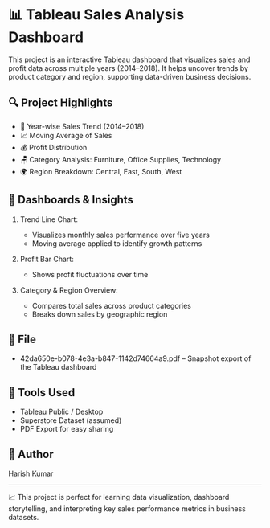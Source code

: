 # 📊 Tableau Sales Analysis Dashboard

This project is an interactive Tableau dashboard that visualizes sales and profit data across multiple years (2014–2018). It helps uncover trends by product category and region, supporting data-driven business decisions.

## 🔍 Project Highlights

- 📆 Year-wise Sales Trend (2014–2018)
- 📈 Moving Average of Sales
- 💰 Profit Distribution
- 🪑 Category Analysis: Furniture, Office Supplies, Technology
- 🌍 Region Breakdown: Central, East, South, West

## 📌 Dashboards & Insights

1. Trend Line Chart:
   - Visualizes monthly sales performance over five years
   - Moving average applied to identify growth patterns

2. Profit Bar Chart:
   - Shows profit fluctuations over time

3. Category & Region Overview:
   - Compares total sales across product categories
   - Breaks down sales by geographic region

## 📂 File

- 42da650e-b078-4e3a-b847-1142d74664a9.pdf – Snapshot export of the Tableau dashboard

## 🧠 Tools Used

- Tableau Public / Desktop
- Superstore Dataset (assumed)
- PDF Export for easy sharing

## 👤 Author

Harish Kumar

---

📈 This project is perfect for learning data visualization, dashboard storytelling, and interpreting key sales performance metrics in business datasets.

